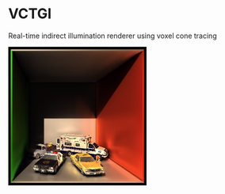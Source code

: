 VCTGI
=====

Real-time indirect illumination renderer using voxel cone tracing

![Screenshot](Screenshot.png)

